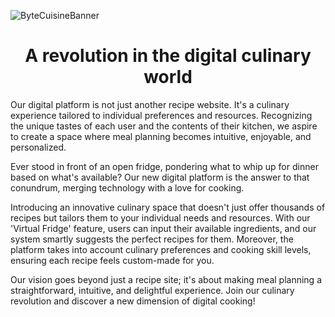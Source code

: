 
![ByteCuisineBanner](https://github.com/Xenomimi/ByteCuisine/assets/59377533/9a2d87dd-d3fd-40bc-b46b-858cf76141a9)

<h1 align="center">A revolution in the digital culinary world</h1>
Our digital platform is not just another recipe website. It's a culinary experience tailored to individual preferences and resources. Recognizing the unique tastes of each user and the contents of their kitchen, we aspire to create a space where meal planning becomes intuitive, enjoyable, and personalized.

Ever stood in front of an open fridge, pondering what to whip up for dinner based on what's available? Our new digital platform is the answer to that conundrum, merging technology with a love for cooking.

Introducing an innovative culinary space that doesn't just offer thousands of recipes but tailors them to your individual needs and resources. With our 'Virtual Fridge' feature, users can input their available ingredients, and our system smartly suggests the perfect recipes for them. Moreover, the platform takes into account culinary preferences and cooking skill levels, ensuring each recipe feels custom-made for you.

Our vision goes beyond just a recipe site; it's about making meal planning a straightforward, intuitive, and delightful experience. Join our culinary revolution and discover a new dimension of digital cooking!
